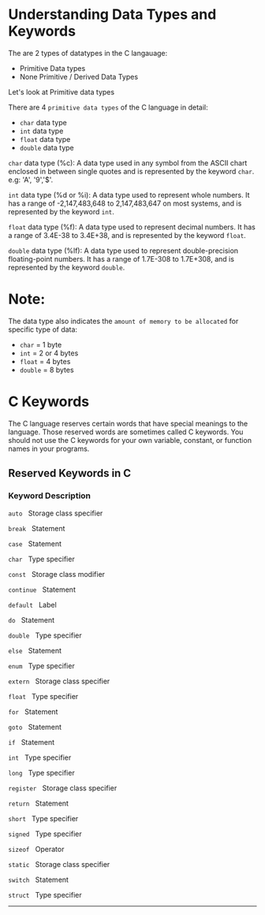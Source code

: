 #   Understanding Data Types and Keywords

The are 2 types of datatypes in the C langauage:
- Primitive Data types 
- None Primitive / Derived Data Types


Let's look at Primitive data types

There are 4 `primitive data types` of the C language in detail:

- `char` data type
- `int` data type
- `float` data type
- `double` data type 


`char` data type (%c): A data type used in any symbol from the ASCII chart enclosed in between single quotes and is represented by the keyword `char`. e.g: 'A', '9','$'.

`int` data type (%d or %i): A data type used to represent whole numbers. It has a range of -2,147,483,648 to 2,147,483,647 on most systems, and is represented by the keyword `int`. 

`float` data type (%f): A data type used to represent decimal numbers. It has a range of 3.4E-38 to 3.4E+38, and is represented by the keyword `float`.

`double` data type (%lf): A data type used to represent double-precision floating-point numbers. It has a range of 1.7E-308 to 1.7E+308, and is represented by the keyword `double`.

# Note:

The data type also indicates the  `amount of memory to be allocated` for specific type of data: 
- `char` = 1 byte
- `int` = 2 or 4 bytes
- `float` = 4 bytes
- `double` = 8 bytes 


#   C Keywords

The C language reserves certain words that have special meanings to the language. 
Those reserved words are sometimes called C keywords. 
You should not use the C keywords for your own variable, constant, or function names in your programs. 

##      Reserved Keywords in C

###  Keyword      Description 
`auto`       &#160;       Storage class specifier

`break`      &#160;     Statement              

`case`       &#160;     Statement              

`char`       &#160;     Type specifier

`const`      &#160;     Storage class modifier

`continue`   &#160;     Statement

`default`     &#160;    Label

`do`          &#160;    Statement

`double`      &#160;    Type specifier

`else`        &#160;    Statement

`enum`         &#160;   Type specifier

`extern`       &#160;   Storage class specifier

`float`       &#160;    Type specifier

`for`         &#160;    Statement

`goto`        &#160;    Statement

`if`          &#160;    Statement

`int`         &#160;    Type specifier

`long`        &#160;    Type specifier

`register`    &#160;    Storage class specifier

`return`      &#160;    Statement

`short`       &#160;    Type specifier

`signed`      &#160;    Type specifier

`sizeof`      &#160;    Operator

`static`       &#160;   Storage class specifier

`switch`       &#160;   Statement

`struct`       &#160;   Type specifier



---- 
 